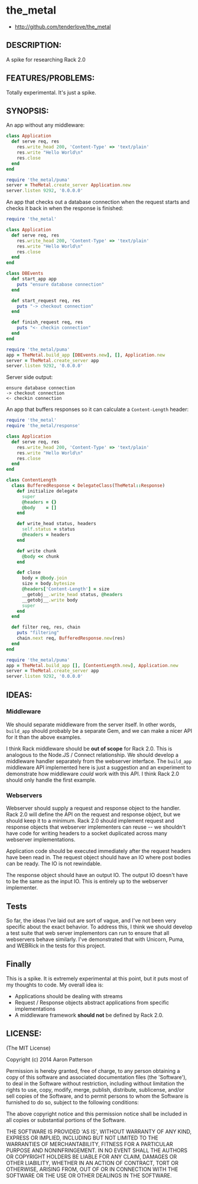 # the_metal

* http://github.com/tenderlove/the_metal

## DESCRIPTION:

A spike for researching Rack 2.0

## FEATURES/PROBLEMS:

Totally experimental.  It's just a spike.

## SYNOPSIS:

An app without any middleware:

```ruby
class Application
  def serve req, res
    res.write_head 200, 'Content-Type' => 'text/plain'
    res.write "Hello World\n"
    res.close
  end
end

require 'the_metal/puma'
server = TheMetal.create_server Application.new
server.listen 9292, '0.0.0.0'
```

An app that checks out a database connection when the request starts and
checks it back in when the response is finished:

```ruby
require 'the_metal'

class Application
  def serve req, res
    res.write_head 200, 'Content-Type' => 'text/plain'
    res.write "Hello World\n"
    res.close
  end
end

class DBEvents
  def start_app app
    puts "ensure database connection"
  end

  def start_request req, res
    puts "-> checkout connection"
  end

  def finish_request req, res
    puts "<- checkin connection"
  end
end

require 'the_metal/puma'
app = TheMetal.build_app [DBEvents.new], [], Application.new
server = TheMetal.create_server app
server.listen 9292, '0.0.0.0'
```

Server side output:

```
ensure database connection
-> checkout connection
<- checkin connection
```

An app that buffers responses so it can calculate a `Content-Length` header:

```ruby
require 'the_metal'
require 'the_metal/response'

class Application
  def serve req, res
    res.write_head 200, 'Content-Type' => 'text/plain'
    res.write "Hello World\n"
    res.close
  end
end

class ContentLength
  class BufferedResponse < DelegateClass(TheMetal::Response)
    def initialize delegate
      super
      @headers = {}
      @body    = []
    end

    def write_head status, headers
      self.status = status
      @headers = headers
    end

    def write chunk
      @body << chunk
    end

    def close
      body = @body.join
      size = body.bytesize
      @headers['Content-Length'] = size
      __getobj__.write_head status, @headers
      __getobj__.write body
      super
    end
  end

  def filter req, res, chain
    puts "filtering"
    chain.next req, BufferedResponse.new(res)
  end
end

require 'the_metal/puma'
app = TheMetal.build_app [], [ContentLength.new], Application.new
server = TheMetal.create_server app
server.listen 9292, '0.0.0.0'
```

## IDEAS:

### Middleware

We should separate middleware from the server itself.  In other words,
`build_app` should probably be a separate Gem, and we can make a nicer API
for it than the above examples.

I think Rack middleware should be **out of scope** for Rack 2.0. This is
analogous to the Node.JS / Connect relationship.  We should develop a
middleware handler separately from the webserver interface.  The `build_app`
middleware API implemented here is just a suggestion and an experiment to
demonstrate how middleware _could_ work with this API.  I think Rack 2.0 should
only handle the first example.

### Webservers

Webserver should supply a request and response object to the handler.  Rack 2.0
will define the API on the request and response object, but we should keep it
to a minimum.  Rack 2.0 should implement request and response objects that
webserver implementers can reuse -- we shouldn't have code for writing headers
to a socket duplicated across many webserver implementations.

Application code should be executed immediately after the request headers have
been read in.  The request object should have an IO where post bodies can be
ready.  The IO is not rewindable.

The response object should have an output IO.  The output IO doesn't have to be
the same as the input IO.  This is entirely up to the webserver implementer.

## Tests

So far, the ideas I've laid out are sort of vague, and I've not been very
specific about the exact behavior.  To address this, I think we should develop
a test suite that web server implementors can run to ensure that all webservers
behave similarly.  I've demonstrated that with Unicorn, Puma, and WEBRick in
the tests for this project.

## Finally

This is a spike. It is extremely experimental at this point, but it puts most
of my thoughts to code.  My overall idea is:

* Applications should be dealing with streams
* Request / Response objects abstract applications from specific implementations
* A middleware framework **should not** be defined by Rack 2.0.

## LICENSE:

(The MIT License)

Copyright (c) 2014 Aaron Patterson

Permission is hereby granted, free of charge, to any person obtaining
a copy of this software and associated documentation files (the
'Software'), to deal in the Software without restriction, including
without limitation the rights to use, copy, modify, merge, publish,
distribute, sublicense, and/or sell copies of the Software, and to
permit persons to whom the Software is furnished to do so, subject to
the following conditions:

The above copyright notice and this permission notice shall be
included in all copies or substantial portions of the Software.

THE SOFTWARE IS PROVIDED 'AS IS', WITHOUT WARRANTY OF ANY KIND,
EXPRESS OR IMPLIED, INCLUDING BUT NOT LIMITED TO THE WARRANTIES OF
MERCHANTABILITY, FITNESS FOR A PARTICULAR PURPOSE AND NONINFRINGEMENT.
IN NO EVENT SHALL THE AUTHORS OR COPYRIGHT HOLDERS BE LIABLE FOR ANY
CLAIM, DAMAGES OR OTHER LIABILITY, WHETHER IN AN ACTION OF CONTRACT,
TORT OR OTHERWISE, ARISING FROM, OUT OF OR IN CONNECTION WITH THE
SOFTWARE OR THE USE OR OTHER DEALINGS IN THE SOFTWARE.
